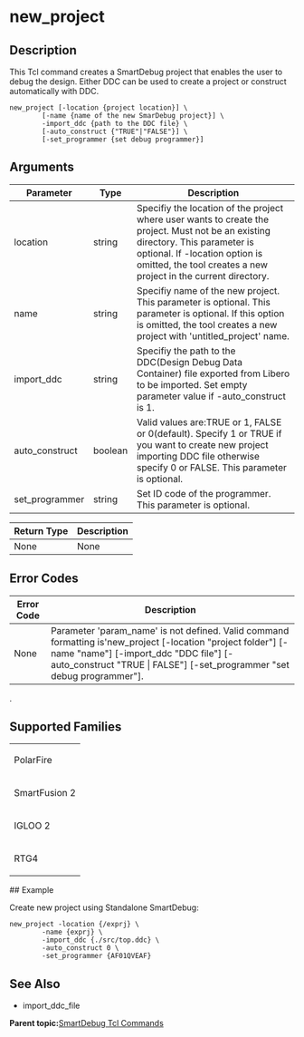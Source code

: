 # new\_project

## Description

This Tcl command creates a SmartDebug project that enables the user to debug the design. Either DDC can be used to create a project or construct automatically with DDC.

```
new_project [-location {project location}] \
        [-name {name of the new SmarDebug project}] \
        -import_ddc {path to the DDC file} \
        [-auto_construct {"TRUE"|"FALSE"}] \
        [-set_programmer {set debug programmer}]
```

## Arguments

|Parameter|Type|Description|
|---------|----|-----------|
|location|string|Specifiy the location of the project where user wants to create the project. Must not be an existing directory. This parameter is optional. If -location option is omitted, the tool creates a new project in the current directory.|
|name|string|Specifiy name of the new project. This parameter is optional. This parameter is optional. If this option is omitted, the tool creates a new project with 'untitled\_project' name.|
|import\_ddc|string|Specifiy the path to the DDC\(Design Debug Data Container\) file exported from Libero to be imported. Set empty parameter value if -auto\_construct is 1.|
|auto\_construct|boolean|Valid values are:TRUE or 1, FALSE or 0\(default\). Specify 1 or TRUE if you want to create new project importing DDC file otherwise specify 0 or FALSE. This parameter is optional.|
|set\_programmer|string|Set ID code of the programmer. This parameter is optional.|

|Return Type|Description|
|-----------|-----------|
|None|None|

## Error Codes

|Error Code|Description|
|----------|-----------|
|None|Parameter 'param\_name' is not defined. Valid command formatting is'new\_project \[-location "project folder"\] \[-name "name"\] \[-import\_ddc "DDC file"\] \[-auto\_construct "TRUE \| FALSE"\] \[-set\_programmer "set debug programmer"\].|

.

## Supported Families

<table id="GUID-E0F7707D-BFA2-41B4-9D23-5C308A062793"><tbody><tr><td>

PolarFire

</td></tr><tr><td>

SmartFusion 2

</td></tr><tr><td>

IGLOO 2

</td></tr><tr><td>

RTG4

</td></tr></tbody>
</table>## Example

Create new project using Standalone SmartDebug:

```
new_project -location {/exprj} \
        -name {exprj} \
        -import_ddc {./src/top.ddc} \
        -auto_construct 0 \
        -set_programmer {AF01QVEAF}
```

## See Also

-   import\_ddc\_file


**Parent topic:**[SmartDebug Tcl Commands](GUID-5F0515FB-DC45-4C39-86E5-8B7DC659F010.md)

